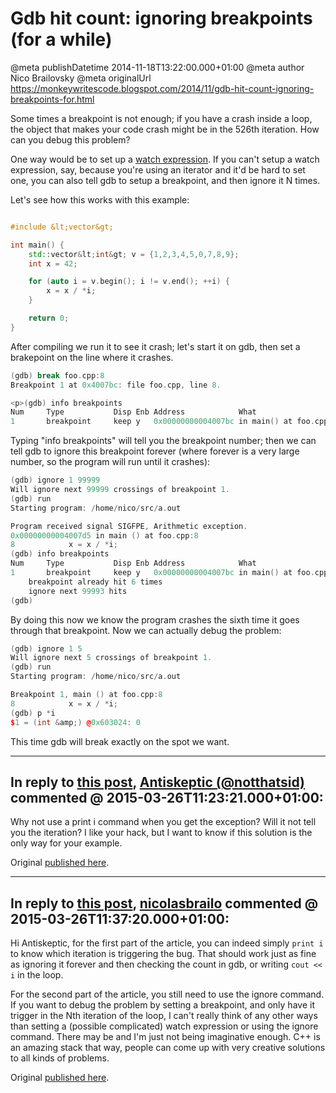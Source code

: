 # Gdb hit count: ignoring breakpoints (for a while)

@meta publishDatetime 2014-11-18T13:22:00.000+01:00
@meta author Nico Brailovsky
@meta originalUrl https://monkeywritescode.blogspot.com/2014/11/gdb-hit-count-ignoring-breakpoints-for.html

Some times a breakpoint is not enough; if you have a crash inside a loop, the object that makes your code crash might be in the 526th iteration. How can you debug this problem?

One way would be to set up a [watch expression](/blog_md/2013/0625_Watchpointsingdbwakemeupwhenfoochanges.md). If you can't setup a watch expression, say, because you're using an iterator and it'd be hard to set one, you can also tell gdb to setup a breakpoint, and then ignore it N times.

Let's see how this works with this example:

```c++

#include &lt;vector&gt;

int main() {
    std::vector&lt;int&gt; v = {1,2,3,4,5,0,7,8,9};
    int x = 42;

    for (auto i = v.begin(); i != v.end(); ++i) {
        x = x / *i;
    }

    return 0;
}
```

After compiling we run it to see it crash; let's start it on gdb, then set a brakepoint on the line where it crashes.

```c++
(gdb) break foo.cpp:8
Breakpoint 1 at 0x4007bc: file foo.cpp, line 8.

<p>(gdb) info breakpoints
Num     Type           Disp Enb Address            What
1       breakpoint     keep y   0x00000000004007bc in main() at foo.cpp:8
```

Typing "info breakpoints" will tell you the breakpoint number; then we can tell gdb to ignore this breakpoint forever (where forever is a very large number, so the program will run until it crashes):

```c++
(gdb) ignore 1 99999
Will ignore next 99999 crossings of breakpoint 1.
(gdb) run
Starting program: /home/nico/src/a.out

Program received signal SIGFPE, Arithmetic exception.
0x00000000004007d5 in main () at foo.cpp:8
8            x = x / *i;
(gdb) info breakpoints
Num     Type           Disp Enb Address            What
1       breakpoint     keep y   0x00000000004007bc in main() at foo.cpp:8
    breakpoint already hit 6 times
    ignore next 99993 hits
(gdb)
```

By doing this now we know the program crashes the sixth time it goes through that breakpoint. Now we can actually debug the problem:

```c++
(gdb) ignore 1 5
Will ignore next 5 crossings of breakpoint 1.
(gdb) run
Starting program: /home/nico/src/a.out

Breakpoint 1, main () at foo.cpp:8
8            x = x / *i;
(gdb) p *i
$1 = (int &amp;) @0x603024: 0
```

This time gdb will break exactly on the spot we want.


---
## In reply to [this post](), [Antiskeptic (@notthatsid)](/blog_md/youfoundadeadlink.md) commented @ 2015-03-26T11:23:21.000+01:00:

Why not use a print i command when you get the exception? Will it not tell you the iteration? I like your hack, but I want to know if this solution is the only way for your example.

Original [published here](/blog_md/2014/1118_Gdbhitcountignoringbreakpointsforawhile.md).

---
## In reply to [this post](), [nicolasbrailo](/blog_md) commented @ 2015-03-26T11:37:20.000+01:00:

Hi Antiskeptic, for the first part of the article, you can indeed simply `print i` to know which iteration is triggering the bug. That should work just as fine as ignoring it forever and then checking the count in gdb, or writing `cout << i` in the loop.

For the second part of the article, you still need to use the ignore command. If you want to debug the problem by setting a breakpoint, and only have it trigger in the Nth iteration of the loop, I can't really think of any other ways than setting a (possible complicated) watch expression or using the ignore command. There may be and I'm just not being imaginative enough. C++ is an amazing stack that way, people can come up with very creative solutions to all kinds of problems.

Original [published here](/blog_md/2014/1118_Gdbhitcountignoringbreakpointsforawhile.md).

